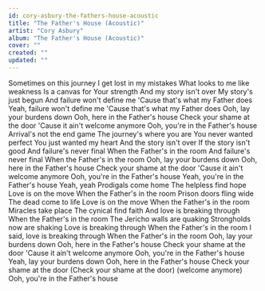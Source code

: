 ```yaml
---
id: cory-asbury-the-fathers-house-acoustic
title: "The Father's House (Acoustic)"
artist: "Cory Asbury"
album: "The Father's House (Acoustic)"
cover: ""
created: ""
updated: ""
---
```


Sometimes on this journey
I get lost in my mistakes
What looks to me like weakness
Is a canvas for Your strength
And my story isn't over
My story's just begun
And failure won't define me
'Cause that's what my Father does
Yeah, failure won't define me
'Cause that's what my Father does
Ooh, lay your burdens down
Ooh, here in the Father's house
Check your shame at the door
'Cause it ain't welcome anymore
Ooh, you're in the Father's house
Arrival's not the end game
The journey's where you are
You never wanted perfect
You just wanted my heart
And the story isn't over
If the story isn't good
And failure's never final
When the Father's in the room
And failure's never final
When the Father's in the room
Ooh, lay your burdens down
Ooh, here in the Father's house
Check your shame at the door
'Cause it ain't welcome anymore
Ooh, you're in the Father's house
Yeah, you're in the Father's house
Yeah, yeah
Prodigals come home
The helpless find hope
Love is on the move
When the Father's in the room
Prison doors fling wide
The dead come to life
Love is on the move
When the Father's in the room
Miracles take place
The cynical find faith
And love is breaking through
When the Father's in the room
The Jericho walls are quaking
Strongholds now are shaking
Love is breaking through
When the Father's in the room
I said, love is breaking through
When the Father's in the room
Ooh, lay your burdens down
Ooh, here in the Father's house
Check your shame at the door
'Cause it ain't welcome anymore
Ooh, you're in the Father's house
Yeah, lay your burdens down
Ooh, here in the Father's house
Check your shame at the door
(Check your shame at the door) (welcome anymore)
Ooh, you're in the Father's house